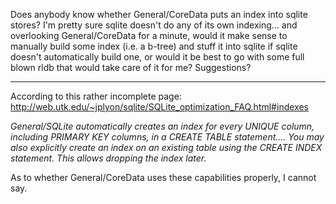 Does anybody know whether General/CoreData puts an index into sqlite stores?  I'm pretty sure sqlite doesn't do any of its own indexing... and overlooking General/CoreData for a minute, would it make sense to manually build some index (i.e. a b-tree) and stuff it into sqlite if sqlite doesn't automatically build one, or would it be best to go with some full blown rldb that would take care of it for me?  Suggestions?

----

According to this rather incomplete page: http://web.utk.edu/~jplyon/sqlite/SQLite_optimization_FAQ.html#indexes

*General/SQLite automatically creates an index for every UNIQUE column, including PRIMARY KEY columns, in a CREATE TABLE statement.... You may also explicitly create an index on an existing table using the CREATE INDEX statement. This allows dropping the index later.*

As to whether General/CoreData uses these capabilities properly, I cannot say.